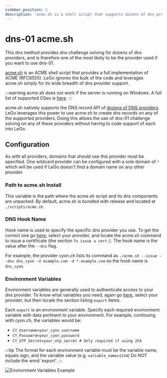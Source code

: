```yaml
---
sidebar_position: 2
description: 'acme.sh is a shell script that supports dozens of dns providers.'
---
```


# dns-01 acme.sh

This dns method provides dns challenge solving for dozens of dns 
providers, and is therefore one of the most likely to be the 
provider used if you want to use dns-01.

[acme.sh](https://github.com/acmesh-official/acme.sh) is an ACME shell 
script that provides a full implementation of ACME (RFC8555). LeGo 
ignores the bulk of the code and leverages acme.sh simply for its wide 
breadth of dns provider support.

:::warning
acme.sh does not work if the server is running on Windows. A full list 
of supported OSes is [here](https://github.com/acmesh-official/acme.sh#tested-os).
:::

acme.sh natively supports the DNS record API of 
[dozens of DNS providers](https://github.com/acmesh-official/acme.sh/wiki/dnsapi). 
LeGo leverages this power to use acme.sh to create dns records on any 
of the supported providers. Doing this allows the use of dns-01 
challenge solving on any of these providers without having to code 
support of each into LeGo.

## Configuration

As with all providers, domains that should use this provider must be 
specified. One wildcard provider can be configured with a sole 
domain of `*` which will be used if LeGo doesn't find a domain 
name on any other provider.

### Path to acme.sh Install

This variable is the path where the acme.sh script and its dns 
components are unpacked. By default, acme.sh is bundled with release 
and located at `./scripts/acme.sh`.

### DNS Hook Name

Hook name is used to specify the specific dns provider you use. To 
get the correct one go 
[here](https://github.com/acmesh-official/acme.sh/wiki/dnsapi), 
select your provider, and locate the acme.sh command to issue a 
certificate (the section `To issue a cert:`). The hook name is 
the value after the `--dns` flag.

For example, the provider cyon.ch lists its command as 
`./acme.sh --issue --dns dns_cyon -d example.com -d *.example.com` 
so the hook name is `dns_cyon`.

### Environment Variables

Environment variables are generally used to authenticate access 
to your dns provider. To know what variables you need, again go 
[here](https://github.com/acmesh-official/acme.sh/wiki/dnsapi), 
select your provider, but then locate the section listing `export` 
items.

Each `export` is an environment variable. Specify each required 
environment variable with data pertinent to your environment. For
example, continuing with cyon.ch, the variables would be:

- `CY_Username=your_cyon_username`
- `CY_Password=your_cyon_password`
- `CY_OTP_Secret=your_otp_secret # Only required if using 2FA`

:::tip
The format for each environment variable must be the variable 
name, equals sign, and the variable value (e.g. `variable_name=1234`) 
Do NOT include the word 'export'.
:::

![Environment Variables Example](/img/screenshots/provider_environment_variables.png)
